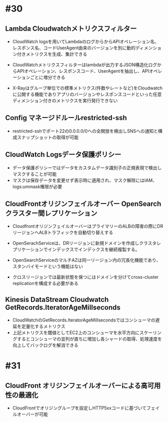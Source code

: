 # #30

## Lambda Cloudwatchメトリクスフィルター
- CloudWatch logsを用いてLambdaのログからからAPIオペレーション名、レスポンス名、コードUserAgent由来のバージョンを別に動的ディメンション付きメトリクスを生成、集計できる
- CloudWatchメトリクスフィルターはlambdaが出力するJSON構造化ログからAPIオペレーション、レスポンスコード、UserAgentを抽出し、APIオペレーションごとに増分できる

- X-Rayはグループ単位での標準メトリクス(件数やレートなど)をCloudwatchに公開する機能でありアプリのバージョンやレスポンスコードといった任意ディメンション付きのメトリクスを実行発行できない

## Config マネージドルールrestricted-ssh
- restricted-sshでポート22の0.0.0.0/0への全開放を検出しSNSへの通知と構成スナップショットの取得が可能


## CloudWatch Logsデータ保護ポリシー
- データ保護ポリシーではデータをカスタムデータ識別子の正規表現で検出しマスクすることが可能
- マスクは保存データを変更せず表示時に適用され、マスク解除にはIAM、logs:ummask権限が必要


## CloudFrontオリジンフェイルオーバー  OpenSearchクラスター間レプリケーション
- CloudfrontオリジンフェイルオーバーはプライマリーのALBの障害の際にDRリージョンへALBトラフィックを自動切り替えする
- OpenSerachServiceは、DRリージョンに新規ドメインを作成しクラスタレプリケーションでインデックスでインデックスを継続複製する。

- OpenSearchServiceのマルチAZは同一リージョン内の冗長化機能であり、スタンバイモードという機能はない
- クロスリージョンでは最新状態を保つにはドメインを分けてcross-cluster replicationを構成する必要がある

## Kinesis DataStream Cloudwatch GetRecords.IteratorAgeMillseconds
- CloudWatchのGetRecords.IteratorAgeMillsecondsではコンシューマの遅延を定量化するメトリクス
- 上記メトリクスを閾値としてEC2上のコンシューマを水平方向にスケーリングするとコンシューマの並列が直ちに増加し各シャードの取得、処理速度を向上してバックログを解消できる


# #31

## CloudFront オリジンフェイルオーバーによる高可用性の最適化
- CloudFrontでオリジングループを設定しHTTP5xxコードに基づいてフェイルオーバーが可能
